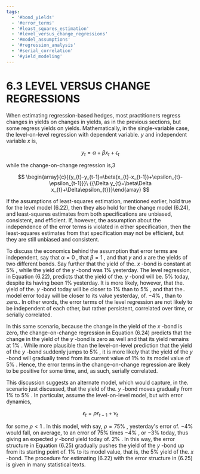 ```yaml
---
tags:
  - '#bond_yields'
  - '#error_terms'
  - '#least_squares_estimation'
  - '#level_versus_change_regressions'
  - '#model_assumptions'
  - '#regression_analysis'
  - '#serial_correlation'
  - '#yield_modeling'
---
```

# 6.3 LEVEL VERSUS CHANGE REGRESSIONS  

When estimating regression-based hedges, most practitioners regress changes in yields on changes in yields, as in the previous sections, but some regress yields on yields. Mathematically, in the single-variable case, the level-on-level regression with dependent variable. $y$ and independent variable $x$ is,  

$$
y_{t}=\alpha+\beta x_{t}+\epsilon_{t}
$$  

while the change-on-change regression is,3  

$$
\begin{array}{c}{{y_{t}-y_{t-1}=\beta(x_{t}-x_{t-1})+\epsilon_{t}-\epsilon_{t-1}}}\ {{\Delta y_{t}=\beta\Delta x_{t}+\Delta\epsilon_{t}}}\end{array}
$$  

If the assumptions of least-squares estimation, mentioned earlier, hold true for the level model (6.22), then they also hold for the change model (6.24), and least-squares estimates from both specifications are unbiased, consistent, and efficient. If, however, the assumption about the independence of the error terms is violated in either specification, then the least-squares estimates from that specification may not be efficient, but they are still unbiased and consistent.  

To discuss the economics behind the assumption that error terms are independent, say that $\alpha=0$ , that $\beta=1$ , and that $y$ and $x$ are the yields of two different bonds. Say further that the yield of the. $x$ -bond is constant at $5\%$ , while the yield of the $y$ -bond was $1\%$ yesterday. The level regression, in Equation (6.22), predicts that the yield of the. $y$ -bond will be. $5\%$ today, despite its having been $1\%$ yesterday. It is more likely, however, that the. yield of the. $y$ -bond today will be closer to $1\%$ than to $5\%$ , and that the.. model error today will be closer to its value yesterday, of. $-4\%$ , than to zero.. In other words, the error terms of the level regression are not likely to be independent of each other, but rather persistent, correlated over time, or serially correlated.  

In this same scenario, because the change in the yield of the $x$ -bond is zero, the change-on-change regression in Equation (6.24) predicts that the change in the yield of the $y$ -bond is zero as well and that its yield remains at $1\%$ . While more plausible than the level-on-level prediction that the yield of the $y$ -bond suddenly jumps to $5\%$ , it is more likely that the yield of the $y$ -bond will gradually trend from its current value of $1\%$ to its model value of $5\%$ . Hence, the error terms in the change-on-change regression are likely to be positive for some time, and, as such, serially correlated.  

This discussion suggests an alternate model, which would capture, in the. scenario just discussed, that the yield of the. $y$ -bond moves gradually from $1\%$ to $5\%$ . In particular, assume the level-on-level model, but with error dynamics,  

$$
\epsilon_{t}=\rho\epsilon_{t-1}+\nu_{t}
$$  

for some $\rho<1$ . In this model, with say, $\rho=75\%$ , yesterday's error of. $-4\%$ would fall, on average, to an error of $75\%$ times $-4\%$ , or $-3\%$ today, thus giving an expected $y$ -bond yield today of. $2\%$ . In this way, the error structure in Equation (6.25) gradually pushes the yield of the $y$ -bond up from its starting point of. $1\%$ to its model value, that is, the $5\%$ yield of the. $x$ -bond. The procedure for estimating (6.22) with the error structure in (6.25) is given in many statistical texts.  
